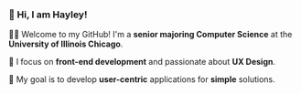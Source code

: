 ### 👋 Hi, I am Hayley!

🧑‍💻 Welcome to my GitHub! I'm a **senior majoring Computer Science** at the **University of Illinois Chicago**. 

📱 I focus on **front-end development** and passionate about **UX Design**.

🌟 My goal is to develop **user-centric** applications for **simple** solutions. 
